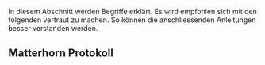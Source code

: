 In diesem Abschnitt werden Begriffe erklärt. Es wird empfohlen sich mit den folgenden vertraut zu machen. So können die anschliessenden Anleitungen besser verstanden werden.

## Matterhorn Protokoll



